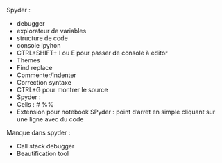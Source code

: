 Spyder :
 - debugger
 - explorateur de variables
 - structure de code
 - console Ipyhon
 - CTRL+SHIFT+ I ou E pour passer de console à editor
 - Themes
 - Find replace
 - Commenter/indenter
 - Correction syntaxe
 - CTRL+G pour montrer le source
 - Spyder :
 - Cells : # %%
 - Extension pour notebook
SPyder : point d’arret en simple cliquant sur une ligne avec du code


Manque dans spyder :
- Call stack debugger
- Beautification tool

